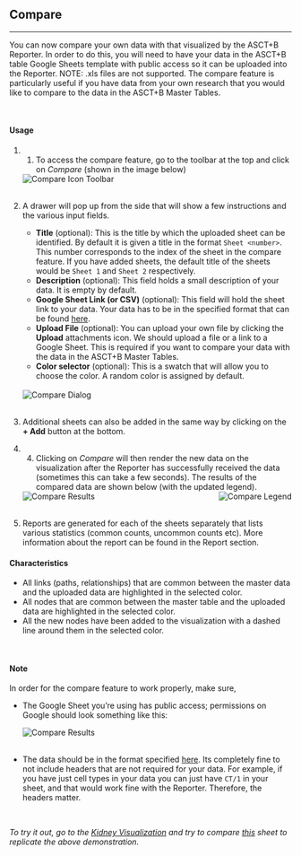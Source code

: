 ## Compare
---

You can now compare your own data with that visualized by the ASCT+B Reporter. In order to do this, you will need to have your data in the ASCT+B table Google Sheets template with public access so it can be uploaded into the Reporter. NOTE: .xls files are not supported. The compare feature is particularly useful if you have data from your own research that you would like to compare to the data in the ASCT+B Master Tables.

<br>

#### Usage

1. 1.	To access the compare feature, go to the toolbar at the top and click on *Compare* (shown in the image below)

   <img src="assets/docs/compare/toolbar.png" alt="Compare Icon Toolbar" class="md-img p-2 w-75">
   <br>
   <br>

2. A drawer will pop up from the side that will show a few instructions and the various input fields.
   - **Title** (optional): This is the title by which the uploaded sheet can be identified. By default it is given a title in the format `Sheet <number>`. This number corresponds to the index of the sheet in the compare feature. If you have added sheets, the default title of the sheets would be `Sheet 1` and `Sheet 2` respectively.
   - **Description** (optional): This field holds a small description of your data. It is empty by default. 
   - **Google Sheet Link (or CSV)** (optional): This field will hold the sheet link to your data. Your data has to be in the specified format that can be found [here](https://docs.google.com/spreadsheets/d/1tK916JyG5ZSXW_cXfsyZnzXfjyoN-8B2GXLbYD6_vF0/edit#gid=559906129).
   - **Upload File** (optional): You can upload your own file by clicking the **Upload** attachments icon.
   We should upload a file or a link to a Google Sheet. This is required if you want to compare your data with the data in the ASCT+B Master Tables.
   - **Color selector** (optional): This is a swatch that will allow you to choose the color. A random color is assigned by default. 
   
   <br>
   <img src="assets/docs/compare/cmp-updated.png" alt="Compare Dialog" class="md-img p-2 w-50">
   <br>
   <br>

3. Additional sheets can also be added in the same way by clicking on the **+ Add** button at the bottom.
4. 4.	Clicking on *Compare* will then render the new data on the visualization after the Reporter has successfully received the data (sometimes this can take a few seconds). The results of the compared data are shown below (with the updated legend).

   <img src="assets/docs/compare/result.png" alt="Compare Results" class="md-img p-2 w-50">
   <img src="assets/docs/compare/legend.png" alt="Compare Legend" class="md-img p-2 w-25" align="right">
   <br>
   <br>

5. Reports are generated for each of the sheets separately that lists various statistics (common counts, uncommon counts etc). More information about the report can be found in the Report section.

#### Characteristics

   - All links (paths, relationships) that are common between the master data and the uploaded data are highlighted in the selected color.
   - All nodes that are common between the master table and the uploaded data are highlighted in the selected color.
   - All the new nodes have been added to the visualization with a dashed line around them in the selected color.

<br>

#### Note

In order for the compare feature to work properly, make sure,
- The Google Sheet you’re using has public access; permissions on Google should look something like this:

   <img src="assets/docs/compare/permissions.png" alt="Compare Results" class="md-img p-2 w-50">
   <br>
   <br>
- The data should be in the format specified [here](https://docs.google.com/spreadsheets/d/1tK916JyG5ZSXW_cXfsyZnzXfjyoN-8B2GXLbYD6_vF0/edit#gid=559906129). Its completely fine to not include headers that are not required for your data. For example, if you have just cell types in your data you can just have `CT/1` in your sheet, and that would work fine with the Reporter. Therefore, the headers matter.

<br>

*To try it out, go to the [Kidney Visualization](/vis?sheet=kidney&version=latest) and try to compare [this](https://docs.google.com/spreadsheets/d/1qG7Uy7G-SMN3p1nqz1ulOBxbb2Oif2A7OnX94U39B08/edit#gid=0) sheet to replicate the above demonstration.*



